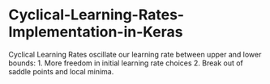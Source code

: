 # Cyclical-Learning-Rates-Implementation-in-Keras
 Cyclical Learning Rates oscillate our learning rate between upper and lower bounds:  1. More freedom in initial learning rate choices 2. Break out of saddle points and local minima.
